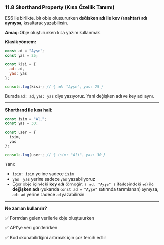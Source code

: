 ### **11.8 Shorthand Property (Kısa Özellik Tanımı)**

ES6 ile birlikte, bir obje oluştururken **değişken adı ile key (anahtar) adı aynıysa**, kısaltarak yazabilirsin.

**Amaç:** Obje oluştururken kısa yazım kullanmak

**Klasik yöntem:**

```jsx
const ad = "Ayşe";
const yas = 25;

const kisi = {
  ad: ad,
  yas: yas
};

console.log(kisi); // { ad: "Ayşe", yas: 25 }
```

Burada `ad: ad`, `yas: yas` diye yazıyoruz. Yani değişken adı ve key adı aynı.

---

**Shorthand ile kısa hali:**

```jsx
const isim = "Ali";
const yas = 30;

const user = {
  isim,
  yas
};

console.log(user); // { isim: "Ali", yas: 30 }
```

Yani:

- `isim: isim` yerine sadece `isim`
- `yas: yas` yerine sadece `yas` yazabiliyoruz
- Eğer obje içindeki **key adı** (örneğin: `{ ad: "Ayşe" }` ifadesindeki `ad`) ile **değişken adı** (yukarıda `const ad = "Ayşe"` satırında tanımlanan) aynıysa, `ad: ad` yerine sadece `ad` yazabilirsin

---

**Ne zaman kullanılır?**

✅ Formdan gelen verilerle obje oluştururken

✅ API'ye veri gönderirken

✅ Kod okunabilirliğini artırmak için çok tercih edilir